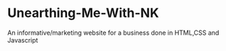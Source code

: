 # Unearthing-Me-With-NK
An informative/marketing website for a business done in HTML,CSS and Javascript
